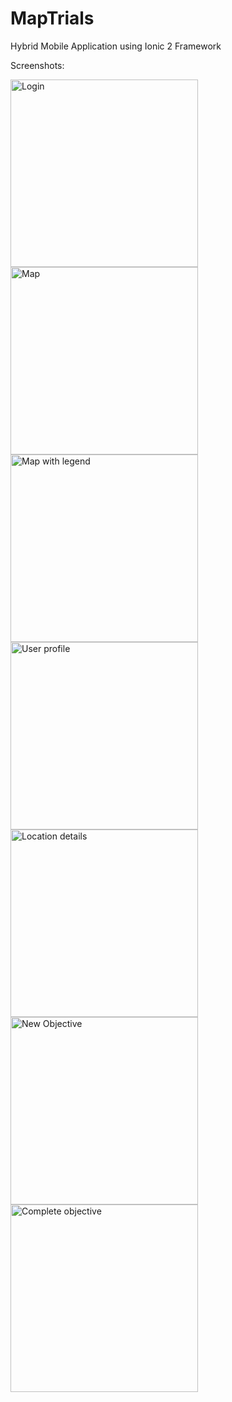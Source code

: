 # MapTrials
Hybrid Mobile Application using Ionic 2 Framework

Screenshots:

<img src="http://blog.juganaru.eu/maptrials/screenshots/maptrials-login.png" alt="Login" height="300px">
<img src="http://blog.juganaru.eu/maptrials/screenshots/maptrials-map-no-legend.png" alt="Map" height="300px">
<img src="http://blog.juganaru.eu/maptrials/screenshots/maptrials-map-with-legend.png" alt="Map with legend" height="300px">
<img src="http://blog.juganaru.eu/maptrials/screenshots/maptrials-user-profile.png" alt="User profile" height="300px">
<img src="http://blog.juganaru.eu/maptrials/screenshots/maptrials-location-details.png" alt="Location details" height="300px">
<img src="http://blog.juganaru.eu/maptrials/screenshots/maptrials-new-objective.png" alt="New Objective" height="300px">
<img src="http://blog.juganaru.eu/maptrials/screenshots/maptrials-complete-objective.png" alt="Complete objective" height="300px">
